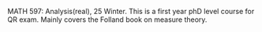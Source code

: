 MATH 597: Analysis(real), 25 Winter. This is a first year phD level course for QR exam. Mainly covers the Folland book on measure theory.
